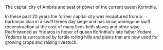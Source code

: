 The capital city of Ambria and seat of power of the current queen Korinthia.

In these past 20 years the former capital city was recaptured from a barbarian clan in a swift threes day siege and has since undergone swift reconstruction at the cost of many lives both slaves and other wise. Rechristened as Yndaros in honor of queen Korinthia's late father Yndare. Yndaros is surrounded by fertile rolling hills and plains that are now used for growing crops and raising livestock.